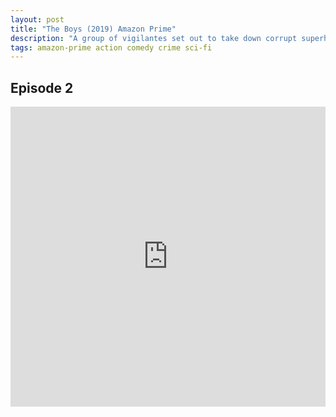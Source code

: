 ```yaml
---
layout: post
title: "The Boys (2019) Amazon Prime"
description: "A group of vigilantes set out to take down corrupt superheroes who abuse their superpowers."
tags: amazon-prime action comedy crime sci-fi
---
```



## Episode 2

<div class="responsive-container">
<iframe src="https://drive.google.com/file/d/1VJW1UHaG4SoeQCNMNEWO0iSn9XB7l4hR/preview" frameborder="0" marginwidth="0" marginheight="0" scrolling="NO" width="100%" height="480" allowfullscreen></iframe>
<div style="width: 80px; height: 80px; position: absolute; opacity: 0; right: 0px; top: 0px;"> </div></div>
